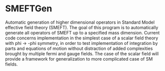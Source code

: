 # SMEFTGen
Automatic generation of higher dimensional operators in Standard Model effective field theory (SMEFT). The goal of this program is to automatically generate all operators of SMEFT up to a specified mass dimension. Current code concerns implementation in the simplest case of a scalar field theory with phi -> -phi symmetry, in order to test implementation of integration by parts and equations of motion without distraction of added complexities brought by multiple fermi and gauge fields. The case of the scalar field will provide a framework for generalization to more complicated case of SM fields. 
